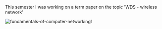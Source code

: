 This semester I was working on a term paper on the topic 'WDS - wireless network'

![fundamentals-of-computer-networking1](https://github.com/Stefan1354/Fundamentals-of-Network-Technologies-/assets/101529092/97551b39-4522-4dff-9162-ae91844880d9)
